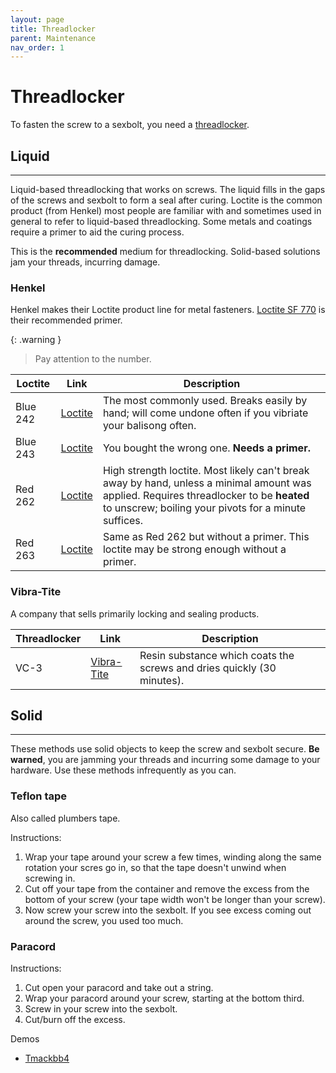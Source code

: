 ```yaml
---
layout: page
title: Threadlocker
parent: Maintenance
nav_order: 1
---
```

# Threadlocker
To fasten the screw to a sexbolt, you need a <ins>threadlocker</ins>.

## Liquid
---

Liquid-based threadlocking that works on screws. The liquid fills in the gaps of the screws and sexbolt to form a seal after curing. Loctite is the common product (from Henkel) most people are familiar with and sometimes used in general to refer to liquid-based threadlocking. Some metals and coatings require a primer to aid the curing process. 

This is the **recommended** medium for threadlocking. Solid-based solutions jam your threads, incurring damage. 

### Henkel
Henkel makes their Loctite product line for metal fasteners. [Loctite SF 770](https://next.henkel-adhesives.com/us/en/products/industrial-adhesives/central-pdp.html/loctite-sf-770/BP000000153555.html) is their recommended primer.

{: .warning }
> Pay attention to the number.

| Loctite | Link | Description |
| - | - | - |
| Blue 242 | [Loctite](https://next.henkel-adhesives.com/us/en/products/industrial-adhesives/central-pdp.html/loctite-243/BP000000316211.html) | The most commonly used. Breaks easily by hand; will come undone often if you vibriate your balisong often. |
|Blue 243 | [Loctite](https://www.loctiteproducts.com/products/central-pdp.html/loctite-threadlocker-blue/SAP_0201OHL029W4.html) | You bought the wrong one. **Needs a primer.** |
| Red 262 | [Loctite](https://next.henkel-adhesives.com/us/en/products/industrial-adhesives/central-pdp.html/loctite-263/BP000000347828.html) | High strength loctite. Most likely can't break away by hand, unless a minimal amount was applied. Requires threadlocker to be **heated** to unscrew; boiling your pivots for a minute suffices. |
| Red 263 | [Loctite](https://next.henkel-adhesives.com/us/en/products/industrial-adhesives/central-pdp.html/loctite-262/BP000000153483.html) | Same as Red 262 but without a primer. This loctite may be strong enough without a primer. |

### Vibra-Tite
A company that sells primarily locking and sealing products. 

| Threadlocker | Link | Description |
| - | - | - |
|VC-3 | [Vibra-Tite](https://www.vibra-tite.com/threadlockers/plastic-compatible/vibra-tite-vc-3-threadmate/) | Resin substance which coats the screws and dries quickly (30 minutes). |

## Solid
---
These methods use solid objects to keep the screw and sexbolt secure. **Be warned**, you are jamming your threads and incurring some damage to your hardware. Use these methods infrequently as you can.

### Teflon tape
Also called plumbers tape. 

Instructions: 
1. Wrap your tape around your screw a few times, winding along the same rotation your scres go in, so that the tape doesn't unwind when screwing in.
2. Cut off your tape from the container and remove the excess from the bottom of your screw (your tape width won't be longer than your screw).
3. Now screw your screw into the sexbolt. If you see excess coming out around the screw, you used too much.

### Paracord

Instructions: 
1. Cut open your paracord and take out a string.
2. Wrap your paracord around your screw, starting at the bottom third.
3. Screw in your screw into the sexbolt.
4. Cut/burn off the excess.

Demos
- [Tmackbb4](https://www.youtube.com/watch?v=cDRMvy7viDE)